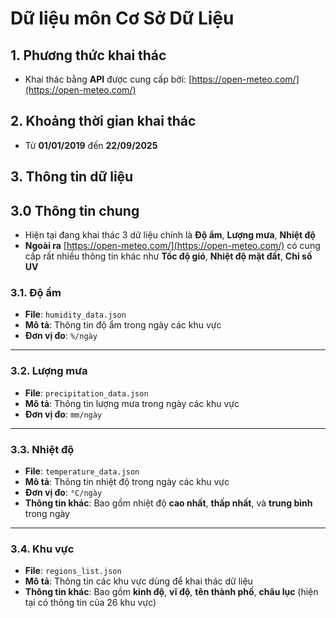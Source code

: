 # Dữ liệu môn Cơ Sở Dữ Liệu

## 1. Phương thức khai thác
- Khai thác bằng **API** được cung cấp bởi: [https://open-meteo.com/](https://open-meteo.com/)

## 2. Khoảng thời gian khai thác 
- Từ **01/01/2019** đến **22/09/2025**

## 3. Thông tin dữ liệu

## 3.0 Thông tin chung
- Hiện tại đang khai thác 3 dữ liệu chính là **Độ ẩm**, **Lượng mưa**, **Nhiệt độ**
- **Ngoài ra** [https://open-meteo.com/](https://open-meteo.com/) có cung cấp rất nhiều thông tin khác như **Tốc độ gió**, **Nhiệt độ mặt đất**, **Chỉ số UV**

### 3.1. Độ ẩm
- **File**: `humidity_data.json`  
- **Mô tả**: Thông tin độ ẩm trong ngày các khu vực  
- **Đơn vị đo**: `%/ngày`

---

### 3.2. Lượng mưa
- **File**: `precipitation_data.json`  
- **Mô tả**: Thông tin lượng mưa trong ngày các khu vực  
- **Đơn vị đo**: `mm/ngày`

---

### 3.3. Nhiệt độ
- **File**: `temperature_data.json`  
- **Mô tả**: Thông tin nhiệt độ trong ngày các khu vực  
- **Đơn vị đo**: `°C/ngày`  
- **Thông tin khác**: Bao gồm nhiệt độ **cao nhất**, **thấp nhất**, và **trung bình** trong ngày

---

### 3.4. Khu vực
- **File**: `regions_list.json`  
- **Mô tả**: Thông tin các khu vực dùng để khai thác dữ liệu  
- **Thông tin khác**: Bao gồm **kinh độ**, **vĩ độ**, **tên thành phố**, **châu lục** (hiện tại có thông tin của 26 khu vực)
